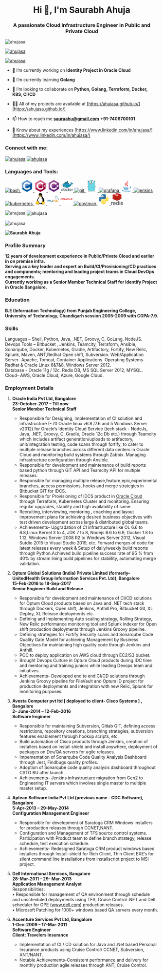 <h1 align="center">Hi 👋, I'm Saurabh Ahuja</h1>
<h3 align="center">A passionate Cloud Infrastructure Engineer in Public and Private Cloud</h3>

<p align="left"> <img src="https://komarev.com/ghpvc/?username=ahujasa&label=Profile%20views&color=0e75b6&style=flat" alt="ahujasa" /> </p>

<p align="left"> <a href="https://github.com/ryo-ma/github-profile-trophy"><img src="https://github-profile-trophy.vercel.app/?username=ahujasa" alt="ahujasa" /></a> </p>

<p align="left"> <a href="https://twitter.com/ahujasa" target="blank"><img src="https://img.shields.io/twitter/follow/ahujasa?logo=twitter&style=for-the-badge" alt="ahujasa" /></a> </p>

- 🔭 I’m currently working on **Identity Project in Oracle Cloud**

- 🌱 I’m currently learning **Golang**

- 👯 I’m looking to collaborate on **Python, Golang, Terraform, Docker, K8S, CI/CD**

- 👨‍💻 All of my projects are available at [https://ahujasa.github.io/](https://ahujasa.github.io/)

- 📫 How to reach me **sauraahu@gmail.com** **+91-7406700101**

- 📄 Know about my experiences [https://www.linkedin.com/in/ahujasa/](https://www.linkedin.com/in/ahujasa/)

<h3 align="left">Connect with me:</h3>
<p align="left">
<a href="https://twitter.com/ahujasa" target="blank"><img align="center" src="https://raw.githubusercontent.com/rahuldkjain/github-profile-readme-generator/master/src/images/icons/Social/twitter.svg" alt="ahujasa" height="30" width="40" /></a>
<a href="https://linkedin.com/in/ahujasa" target="blank"><img align="center" src="https://raw.githubusercontent.com/rahuldkjain/github-profile-readme-generator/master/src/images/icons/Social/linked-in-alt.svg" alt="ahujasa" height="30" width="40" /></a>
</p>

<h3 align="left">Languages and Tools:</h3>
<p align="left"> <a href="https://www.gnu.org/software/bash/" target="_blank"> <img src="https://www.vectorlogo.zone/logos/gnu_bash/gnu_bash-icon.svg" alt="bash" width="40" height="40"/> </a> <a href="https://www.cprogramming.com/" target="_blank"> <img src="https://raw.githubusercontent.com/devicons/devicon/master/icons/c/c-original.svg" alt="c" width="40" height="40"/> </a> <a href="https://www.w3schools.com/cpp/" target="_blank"> <img src="https://raw.githubusercontent.com/devicons/devicon/master/icons/cplusplus/cplusplus-original.svg" alt="cplusplus" width="40" height="40"/> </a> <a href="https://www.w3schools.com/cs/" target="_blank"> <img src="https://raw.githubusercontent.com/devicons/devicon/master/icons/csharp/csharp-original.svg" alt="csharp" width="40" height="40"/> </a> <a href="https://www.docker.com/" target="_blank"> <img src="https://raw.githubusercontent.com/devicons/devicon/master/icons/docker/docker-original-wordmark.svg" alt="docker" width="40" height="40"/> </a> <a href="https://git-scm.com/" target="_blank"> <img src="https://www.vectorlogo.zone/logos/git-scm/git-scm-icon.svg" alt="git" width="40" height="40"/> </a> <a href="https://golang.org" target="_blank"> <img src="https://raw.githubusercontent.com/devicons/devicon/master/icons/go/go-original.svg" alt="go" width="40" height="40"/> </a> <a href="https://grafana.com" target="_blank"> <img src="https://www.vectorlogo.zone/logos/grafana/grafana-icon.svg" alt="grafana" width="40" height="40"/> </a> <a href="https://www.java.com" target="_blank"> <img src="https://raw.githubusercontent.com/devicons/devicon/master/icons/java/java-original.svg" alt="java" width="40" height="40"/> </a> <a href="https://www.jenkins.io" target="_blank"> <img src="https://www.vectorlogo.zone/logos/jenkins/jenkins-icon.svg" alt="jenkins" width="40" height="40"/> </a> <a href="https://kubernetes.io" target="_blank"> <img src="https://www.vectorlogo.zone/logos/kubernetes/kubernetes-icon.svg" alt="kubernetes" width="40" height="40"/> </a> <a href="https://www.linux.org/" target="_blank"> <img src="https://raw.githubusercontent.com/devicons/devicon/master/icons/linux/linux-original.svg" alt="linux" width="40" height="40"/> </a> <a href="https://www.mysql.com/" target="_blank"> <img src="https://raw.githubusercontent.com/devicons/devicon/master/icons/mysql/mysql-original-wordmark.svg" alt="mysql" width="40" height="40"/> </a> <a href="https://www.oracle.com/" target="_blank"> <img src="https://raw.githubusercontent.com/devicons/devicon/master/icons/oracle/oracle-original.svg" alt="oracle" width="40" height="40"/> </a> <a href="https://postman.com" target="_blank"> <img src="https://www.vectorlogo.zone/logos/getpostman/getpostman-icon.svg" alt="postman" width="40" height="40"/> </a> <a href="https://www.python.org" target="_blank"> <img src="https://raw.githubusercontent.com/devicons/devicon/master/icons/python/python-original.svg" alt="python" width="40" height="40"/> </a> <a href="https://redis.io" target="_blank"> <img src="https://raw.githubusercontent.com/devicons/devicon/master/icons/redis/redis-original-wordmark.svg" alt="redis" width="40" height="40"/> </a> </p>

<p><img align="left" src="https://github-readme-stats.vercel.app/api/top-langs?username=ahujasa&show_icons=true&locale=en&layout=compact" alt="ahujasa" /></p>

<p>&nbsp;<img align="center" src="https://github-readme-stats.vercel.app/api?username=ahujasa&show_icons=true&locale=en" alt="ahujasa" /></p>

<p><img align="center" src="https://github-readme-streak-stats.herokuapp.com/?user=ahujasa&" alt="ahujasa" /></p>


__![Saurabh Ahuja](https://github.com/saurabhahujadev/saurabhahujadev.github.io/blob/master/SaurabhAhuja.jpg)__  

### Profile Summary


__12 years of development exeperience in Public/Private Cloud and earlier in on premise infra.__  
__Serving as a key leader and expert on Build/CI/Provisioning/CD practices and components; mentoring and leading project teams in Cloud DevOps engagements.__  
__Currently working as a Senior Member Technical Staff for Identify Project in Oracle Bangalore.__  

### Education
__B.E (Information Technology) from Punjab Engineering College, University of Technology, Chandigarh session 2005-2009 with CGPA-7.9.__  

### Skills
Languages – Shell, Python,  Java, .NET, Groovy, C, GoLang, NodeJS. 
Devops Tools – Bitbucket , Jenkins, Teamcity, Terraform, Ansible, Sonarqube, Docker, Kubernetes, Gradle, Artifactory, Fortify, New Relic, Splunk, Maven, ANT,Redhat Open shift, Subversion. 
Web/Application Server- Apache, Tomcat, Container Applications. 
Operating Systems- Redhat & Oracle Linux 6&7&8, Windows Server 2012.  
Database - Oracle 11g / 12c, Redis DB, MS SQL Server 2012, MYSQL.  
Cloud- AWS, Oracle Cloud, Azure, Google Cloud.  

### Employment Details

1. __Oracle India Pvt Ltd, Bangalore  
23-October-2017 – Till now  
Senior Member Technical Staff__  
   * Responsible for Designing, Implementation of CI solution and infrastructure (~70 Oracle linux v6.8 /7.6 and 5 Windows Server v2012) for Oracle’s Identity Cloud Service (tech stack - NodeJs, Java, .NET, Groovy, C, Gradle, Oracle 12c Db etc.) through Teamcity which includes artifact generation/uploads to artifactory, unit/integration testing, code scans through fortify,  to cater to multiple release branches across different data centers in Oracle Cloud and monitoring build systems through Zabbix. Managing infrastructure configuration through Ansible.  
   * Responsible for development and maintenance of build reports based  python through GIT API and Teamcity API for multiple releases.  
   * Responsible for managing multiple release,feature,epic,experimental branches, access permissions, hooks and merge strategies in Bitbucket GIT for IDCS. 
   * Responsible for Provisioning of IDCS product in [Oracle Cloud](https://www.oracle.com/in/cloud/sign-in.html) through Terraform, Kubernetes Cluster and monitoring. Ensuring regular upgrades, stability and high availability of same.  
   * Recruiting, interviewing, mentoring , coaching and layout improvement plans for achieving desired business objectives with test driven development across large  & distributed global teams.  
   * Achievements- Upgradation of CI infrastructure like OL 6.6 to 6.8,Linux Kernel 3 to 4,  JDK 7 to 8, Nodejs 6.6 to 6.9, Docker 1.8 to 1.12, Windows Server 2008 R2 to Windows Server 2012, Visual Sutdio 2015 to Visual Studio 2019,  etc. Forward merges of code for latest releases every week & Setup of daily/weekly build reports through Python.Achieved build  pipeline success rate of 95 % from 40% by stream lining build pipelines for stabiility, automating merge validation.   
2. __Optum Global Solutions (India) Private Limited (formerly- UnitedHealth Group Information Services Pvt. Ltd), Bangalore  
15-Feb-2016 to 18-Sep-2017  
Senior Engineer Build and Release__  
   * Responsible for development and maintenance of CI/CD solutions for Optum Cloud products based on Java and .NET tech stack through Dockers, Open shift, Jenkins, Anthill Pro, Bitbucket Git, XL Deploy, XL Release deployments etc. 
   * Defining and Implementing Auto scaling strategy, Rolling Strategy, New Relic performance monitoring tool and Splunk indexer for Open shift production deployments through Jenkins Groovy pipeline.
   * Defining strategies for Fortify Security scans and Sonarqube Code Quality Gate Model for achieving Management by Business Objectives for maintaining high quality code through Jenkins and Anthill.
   * POC to deploy application on AWS cloud through EC2/S3 bucket.
   * Brought Devops Culture in Optum Cloud products during IDC time and mentoring and training juniors while leading Devops team and initiatives.
   * Achievements- Developed end to end CI/CD solutions through Jenkins Groovy pipeline for FileVault and Optum ID project for production deployments  and integration with new Relic, Splunk for monitoring purposes.
3. __Avesta Computer pvt ltd [ deployed to client- Cisco Systems ] , Bangalore  
2- June-2014 – 12-Feb-2016  
Software Engineer__  
    * Responsible for maintaining  Subversion, Gitlab GIT, defining access restrictions, repository creations, branching strategies, subversion features enablement through hookup scripts, etc.
    * Build automation of Cisco products through Jenkins, creation of installers based on install shield and install anywhere, deployment of packages on Dev/QA servers for agile releases.
    * Impementation of Sonarqube Code Quality Analysis Dashboard through Jest, Findbugs quality profiles.
    * Adoption of Sonarqube code quality analysis dashboard throughout CSTG BU after launch.
    * Achievements- Jenkins infrastructure migration from Gen2 to Engineering IT servers which involves single master to multiple master setup.
4. __Aptean Software India Pvt Ltd (previous name - CDC Software), Bangalore  
5-Apr-2013 – 29-May-2014  
Configuration Management Engineer__  
    * Responsible for development of Saratoga CRM Windows installers for production releases through CCNET,NANT.  
    * Configuration and Management of TFS source control systems. Participation with Product team to define branch strategy, release schedule, test execution schedule.  
    * Achievements- Redesigned Saratoga CRM product windows based installers through Install-shield for Rich Client, Thin Client EXE’s for silent command line installations from installscript project to MSI project. 
    
5. __Dell International Services, Bangalore  
28-Mar-2011 – 29- Mar-2013  
Application Management Analyst__  
Responsibilities:  
    • Responsible for management of QA environment  through schedule and unscheduled deployments using TFS, Cruise Control .NET and Dell scheduler for OPE (www.dell.com) production releases.  
    • Microsoft Patching for 1000+ windows based QA servers every month.  

6. __Accenture Services Pvt Ltd, Bangalore  
1-Dec-2009 – 17-Mar-2011  
Software Engineer  
Client:  Travelers Insurance__  
    * Implementation of CI / CD solution for Java and .Net based Personal Insurance products using Cruise Control/ CCNET, Subversion, ANT/NANT.  
    * Notable Achievements-Consistent performance and delivery for monthly production agile releases through ANT, Cruise Control.  

